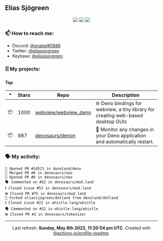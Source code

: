 ## Elias Sjögreen

<p align="center">
  <img src="https://img.shields.io/badge/🎂-dec. 2003-success" />
  <img src="https://img.shields.io/badge/🌎-Stockholm-informational" />
  <img src="https://img.shields.io/badge/👦-He/Him-informational" />
</p>

### 📫 How to reach me:

- Discord: [@snabel#5886](https://discord.com/users/267978757799673866)
- Twitter: [@eliassjogreen](https://twitter.com/eliassjogreen)
- Keybase: [@eliassjogreen](https://keybase.io/eliassjogreen)

### 🗄 My projects:

#### Top
|*|Stars|Repo|Description|
|---|---|---|---|
| 📦 | 1000 | [webview/webview_deno](https://github.com/webview/webview_deno) | 🌐 Deno bindings for webview, a tiny library for creating web-based desktop GUIs |
| 📦 | 987 | [denosaurs/denon](https://github.com/denosaurs/denon) | 👀 Monitor any changes in your Deno application and automatically restart. |

### 🗣 My activity:

```
💪 Opened PR #14523 in denoland/deno
🎉 Merged PR #8 in denosaurs/neo
💪 Opened PR #8 in denosaurs/neo
🗣 Commented on #52 in denosaurs/mod.land
❗️ Closed issue #52 in denosaurs/mod.land
❌ Closed PR #75 in denosaurs/mod.land
🍴 Forked eliassjogreen/dotland from denoland/dotland
❗️ Closed issue #22 in whistle-lang/whistle
🗣 Commented on #22 in whistle-lang/whistle
❌ Closed PR #2 in denosaurs/tokenizer
```

------------
<p align="center">Last refresh: <b>Sunday, May 8th 2022, 11:20:54 pm UTC</b>. Created with <a href=https://github.com/marketplace/actions/profile-readme>@actions-js/profile-readme</a>.</p>
